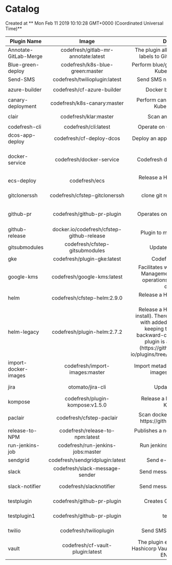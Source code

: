 # **Catalog**
Created at ** Mon Feb 11 2019 10:10:28 GMT+0000 (Coordinated Universal Time)**


| Plugin Name   | Image     | Description           | source | Tags  |
| ------------- |:-------------:| :----: |:-----:|:----:|
 | Annotate-GitLab-Merge | codefresh&#x2F;gitlab-mr-annotate:latest | The plugin allows for easy applying labels to GitLab merge requests |  | |
 | Blue-green-deploy | codefresh&#x2F;k8s-blue-green:master | Perform blue&#x2F;green deployments on a Kubernetes cluster |  | |
 | Send-SMS | codefresh&#x2F;twilioplugin:latest | Send SMS notifications via Twillio |  | |
 | azure-builder | codefresh&#x2F;cf-azure-builder | Docker build in Azure ACR |  |  **`docker`**  **`azure`** |
 | canary-deployment | codefresh&#x2F;k8s-canary:master | Perform canary deployments on a Kubernetes cluster. |  | |
 | clair | codefresh&#x2F;klar:master | Scan an image with Clair | https:&#x2F;&#x2F;github.com&#x2F;optiopay&#x2F;klar |  **`clair`**  **`security`** |
 | codefresh-cli | codefresh&#x2F;cli:latest | Operate on Codefresh resources |  | |
 | dcos-app-deploy | codefresh&#x2F;cf-deploy-dcos | Deploy an application on dcos cluster | https:&#x2F;&#x2F;github.com&#x2F;codefresh-io&#x2F;cf-deploy-dcos |  **`dcos`**  **`deploy`**  **`deployment`** |
 | docker-service | codefresh&#x2F;docker-service | Codefresh docker-service plugin | https:&#x2F;&#x2F;github.com&#x2F;codefresh-io&#x2F;docker-service |  **`docker`**  **`docker-machine`**  **`docker-compose`** |
 | ecs-deploy | codefresh&#x2F;ecs | Release a Helm chart (update or install) | https:&#x2F;&#x2F;github.com&#x2F;codefresh-io&#x2F;cf-deploy-ecs.git |  **`ecs`**  **`deploy`**  **`containers`** |
 | gitclonerssh | codefresh&#x2F;cfstep-gitclonerssh | clone git repositories via SSH. | https:&#x2F;&#x2F;github.com&#x2F;codefresh-io&#x2F;cfstep-gitclonerssh |  **`git`**  **`clone`**  **`ssh`** |
 | github-pr | codefresh&#x2F;github-pr-plugin | Operates on GitHub pull requests | https:&#x2F;&#x2F;github.com&#x2F;codefresh-io&#x2F;github-pr-plugin |  **`docker`**  **`github`**  **`pull-request`** |
 | github-release | docker.io&#x2F;codefresh&#x2F;cfstep-github-release | Plugin to make github releases | https:&#x2F;&#x2F;github.com&#x2F;codefresh-contrib&#x2F;cfstep-github-release |  **`github`**  **`release`** |
 | gitsubmodules | codefresh&#x2F;cfstep-gitsubmodules | Update git submodules | https:&#x2F;&#x2F;github.com&#x2F;codefresh-io&#x2F;cfstep-gitsubmodules |  **`git`**  **`submodules`** |
 | gke | codefresh&#x2F;plugin-gke:latest | Codefresh gke plugin |  | |
 | google-kms | codefresh&#x2F;google-kms:latest | Facilitates work with Google Key Management Service for such operations as encrypting and decrypting |  | |
 | helm | codefresh&#x2F;cfstep-helm:2.9.0 | Release a Helm chart (update or install) |  | |
 | helm-legacy | codefresh&#x2F;plugin-helm:2.7.2 | Release a Helm chart (update or install). There is a new Helm plugin with added capabilities, we are keeping this plugin as is for backward-compatibility. The new plugin is at &#x2F;incubator&#x2F;helm (https:&#x2F;&#x2F;github.com&#x2F;codefresh-io&#x2F;plugins&#x2F;tree&#x2F;master&#x2F;incubator&#x2F;helm) |  | |
 | import-docker-images | codefresh&#x2F;import-images:master | Import metadata for existing Docker images into Codefresh |  | |
 | jira | otomato&#x2F;jira-cli | Update a Jira ticket | https:&#x2F;&#x2F;github.com&#x2F;codefreshdemo&#x2F;jira-cli-docker |  **`jira`** |
 | kompose | codefresh&#x2F;plugin-kompose:v1.5.0 | Release a Docker Compose to Kubernetes |  | |
 | paclair | codefresh&#x2F;cfstep-paclair | Scan docker images with Clair - https:&#x2F;&#x2F;github.com&#x2F;coreos&#x2F;clair |  |  **`docker`**  **`clair`**  **`security`** |
 | release-to-NPM | codefresh&#x2F;release-to-npm:latest | Publishes a nodejs package to NPM registry |  | |
 | run-jenkins-job | codefresh&#x2F;run-jenkins-jobs:master | Run jenkins job from codefresh pipeline |  | |
 | sendgrid | codefresh&#x2F;sendgridplugin:latest | Send e-mail via Sendgrid |  | |
 | slack | codefresh&#x2F;slack-message-sender | Send message to slack channel | https:&#x2F;&#x2F;github.com&#x2F;codefresh-io&#x2F;slack-message-sender |  **`slack`** |
 | slack-notifier | codefresh&#x2F;slacknotifier | Send message to slack channel | https:&#x2F;&#x2F;github.com&#x2F;codefresh-io&#x2F;slack-notifier |  **`slack`** |
 | testplugin | codefresh&#x2F;github-pr-plugin | Creates GitHub pull request | https:&#x2F;&#x2F;github.com&#x2F;codefresh-io&#x2F;github-pr-plugin |  **`testplugin`** |
 | testplugin1 | codefresh&#x2F;github-pr-plugin | test plugin1! | https:&#x2F;&#x2F;github.com&#x2F;codefresh-io&#x2F;github-pr-plugin |  **`testplugin1`** |
 | twilio | codefresh&#x2F;twilioplugin | Send SMS message via Twilio | https:&#x2F;&#x2F;github.com&#x2F;codefresh-io&#x2F;twillio-plugin |  **`sms`**  **`twilio`** |
 | vault | codefresh&#x2F;cf-vault-plugin:latest | The plugin exports KV pairs from Hashicorp Vault to Codefresh pipeline ENV variables |  | |

